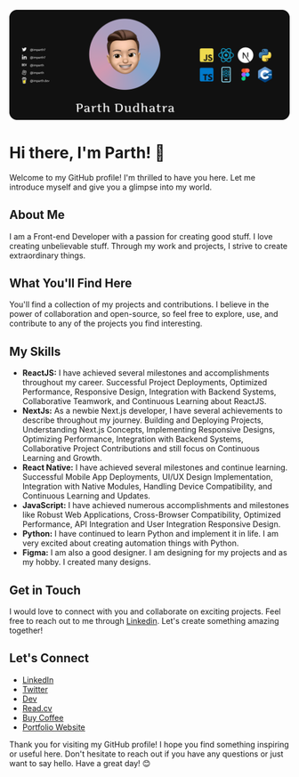 ![Banner Image](./imparth.png)

# Hi there, I'm Parth! 👋

Welcome to my GitHub profile! I'm thrilled to have you here. Let me introduce myself and give you a glimpse into my world.

## About Me

I am a Front-end Developer with a passion for creating good stuff. I love creating unbelievable stuff. Through my work and projects, I strive to create extraordinary things.

## What You'll Find Here

You'll find a collection of my projects and contributions. I believe in the power of collaboration and open-source, so feel free to explore, use, and contribute to any of the projects you find interesting.

## My Skills

- **ReactJS:** I have achieved several milestones and accomplishments throughout my career. Successful Project Deployments, Optimized Performance, Responsive Design, Integration with Backend Systems, Collaborative Teamwork, and Continuous Learning about ReactJS.
- **NextJs:** As a newbie Next.js developer, I have several achievements to describe throughout my journey. Building and Deploying Projects, Understanding Next.js Concepts, Implementing Responsive Designs, Optimizing Performance, Integration with Backend Systems, Collaborative Project Contributions and still focus on Continuous Learning and Growth.
- **React Native:** I have achieved several milestones and continue learning. Successful Mobile App Deployments, UI/UX Design Implementation, Integration with Native Modules, Handling Device Compatibility, and Continuous Learning and Updates.
- **JavaScript:** I have achieved numerous accomplishments and milestones like Robust Web Applications, Cross-Browser Compatibility, Optimized Performance, API Integration and User Integration Responsive Design.
- **Python:** I have continued to learn Python and implement it in life. I am very excited about creating automation things with Python.
- **Figma:** I am also a good designer. I am designing for my projects and as my hobby. I created many designs.

## Get in Touch

I would love to connect with you and collaborate on exciting projects. Feel free to reach out to me through [Linkedin](https://www.linkedin.com/in/imparth7). Let's create something amazing together!

## Let's Connect

- [LinkedIn](https://www.linkedin.com/in/imparth7)
- [Twitter](https://twitter.com/imparth73)
- [Dev](https://www.dev.to/imparth)
- [Read.cv](https://imparth.read.cv)
- [Buy Coffee](https://buymeacoffee.com/imparth.dev)
- [Portfolio Website](http://www.imparth.me)

Thank you for visiting my GitHub profile! I hope you find something inspiring or useful here. Don't hesitate to reach out if you have any questions or just want to say hello. Have a great day! 😊

<!--
**imparth7/imparth7** is a ✨ _special_ ✨ repository because its `README.md` (this file) appears on your GitHub profile.

Here are some ideas to get you started:

- 🔭 I’m currently working on ...
- 🌱 I’m currently learning ...
- 👯 I’m looking to collaborate on ...
- 🤔 I’m looking for help with ...
- 💬 Ask me about ...
- 📫 How to reach me: ...
- 😄 Pronouns: ...
- ⚡ Fun fact: ...
-->
